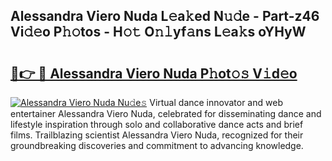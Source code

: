 ## Alessandra Viero Nuda L𝚎a𝚔ed N𝚞𝚍e - Part-z46 Vi𝚍𝚎o P𝚑𝚘tos - H𝚘𝚝 O𝚗𝚕yf𝚊ns L𝚎a𝚔s oYHyW

# <h2><a href="http://kf8qse.oniu.top/?m=Alessandra+Viero+Nuda">🔗👉 🔴 Alessandra Viero Nuda P𝚑ot𝚘𝚜 V𝚒d𝚎o</a></h2>

[![Alessandra Viero Nuda Nu𝚍e𝚜](https://i.imgur.com/0qMVB7G.gif)](http://kf8qse.oniu.top/?m=Alessandra+Viero+Nuda)
Virtual dance innovator and web entertainer Alessandra Viero Nuda, celebrated for disseminating dance and lifestyle inspiration through solo and collaborative dance acts and brief films. Trailblazing scientist Alessandra Viero Nuda, recognized for their groundbreaking discoveries and commitment to advancing knowledge.  
